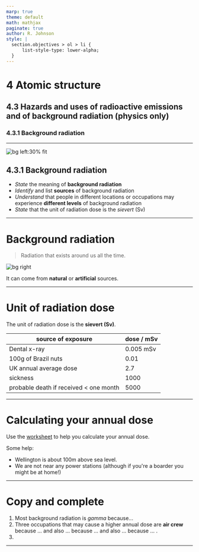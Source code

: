 ```yaml
---
marp: true
theme: default
math: mathjax
paginate: true
author: R. Johnson
style: |
  section.objectives > ol > li {
      list-style-type: lower-alpha;
  }
---
```


# 4 Atomic structure
## 4.3 Hazards and uses of radioactive emissions and of background radiation (physics only)
### 4.3.1 Background radiation

---

![bg left:30% fit](https://optimalhomeinspections.com/wordpress/wp-content/uploads/2019/02/radon-gas-symbol@2x-1-1.png)

## 4.3.1 Background radiation

- _State_ the meaning of **background radiation**
- _Identify_ and list **sources** of background radiation
- _Understand_ that people in different locations or occupations may experience **different levels** of background radiation
- _State_ that the unit of radiation dose is the _sievert_ (Sv)

---

# Background radiation
> Radiation that exists around us all the time.

![bg right](https://cdn.savemyexams.co.uk/cdn-cgi/image/w=1920,f=auto/uploads/2021/06/8.1.5-Background-Radiation-Chart.png)

It can come from **natural** or **artificial** sources.

---

# Unit of radiation dose

The unit of radiation dose is the **sievert (Sv)**.

source of exposure | dose / mSv
 --- | --- 
Dental x-ray	| 0.005 mSv
100g of Brazil nuts	| 0.01 
UK annual average dose | 2.7
sickness | 1000
probable death if received < one month| 5000

---

# Calculating your annual dose

Use the [worksheet](https://spark.iop.org/sites/default/files/media/documents/Background%20radiation%20-%20measuring%20your%20annual%20dose.pdf) to help you calculate your annual dose.

Some help:
- Wellington is about 100m above sea level.
- We are not near any power stations (although if you're a boarder you might be at home!)

---

# Copy and complete

1. Most background radiation is _gamma_ because...
2. Three occupations that may cause a higher annual dose are **air crew** because ... and also ... because ... and also ... because ... .
3. 

---

